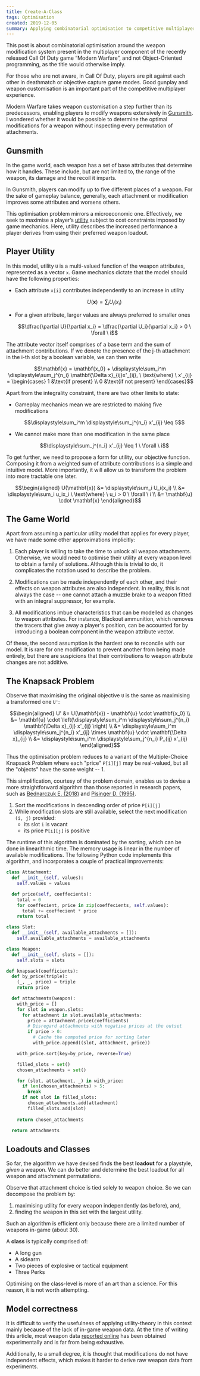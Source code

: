 ```yaml
---
title: Create-A-Class
tags: Optimisation
created: 2019-12-05
summary: Applying combinatorial optimisation to competitive multiplayer video game strategy 
---
```


This post is about combinatorial optimisation around the weapon modification system present in the multiplayer component of the recently released Call Of Duty game “Modern Warfare”, and not Object-Oriented programming, as the title would otherwise imply.

For those who are not aware, in Call Of Duty, players are pit against each other in deathmatch or objective capture game modes. Good gunplay and weapon customisation is an important part of the competitive multiplayer experience.

Modern Warfare takes weapon customisation a step further than its predecessors, enabling players to modify weapons extensively in [Gunsmith](https://blog.activision.com/call-of-duty/2019-09/A-Deeper-Look-at-Modern-Warfare-Customization).  I wondered whether it would be possible to determine the optimal modifications for a weapon without inspecting every permutation of attachments.

## Gunsmith

In the game world, each weapon has a set of base attributes that determine how it handles. 
These include, but are not limited to, the range of the weapon, its damage and the recoil it imparts.

In Gunsmith, players can modify up to five different places of a weapon. For the sake of gameplay balance, generally, each attachment or modification improves some attributes and worsens others. 

This optimisation problem mirrors a microeconomic one. Effectively, we seek to maximise a player’s [utility](https://www.investopedia.com/terms/u/utility.asp) subject to cost constraints imposed by game mechanics. Here, utility describes the increased performance a player derives from using their preferred weapon loadout.

## Player Utility

In this model, utility `U` is a multi-valued function of the weapon attributes, represented as a vector `x`. Game mechanics dictate that the model should have the following properties:

* Each attribute `x[i]` contributes independently to an increase in utility

  ```math
  U(\mathbf{x}) = \displaystyle\sum_i U_i(x_i)
  ```  

* For a given attribute, larger values are always preferred to smaller ones

  ```math
  \dfrac{\partial U}{\partial x_i} = \dfrac{\partial U_i}{\partial x_i} > 0 \ \forall \ i
  ```

The attribute vector itself comprises of a base term and the sum of attachment contributions. If we denote the presence of the j-th attachment in the i-th slot by a boolean variable, we can then write

```math
\mathbf{x} = \mathbf{x_0} + \displaystyle\sum_i^m \displaystyle\sum_j^{n_i} \mathbf{\Delta x}_{ij}x'_{ij}, \ \text{where} \ x'_{ij} = \begin{cases}
   1 &\text{if present} \\
   0 &\text{if not present}
\end{cases}
```

Apart from the integrality constraint, there are two other limits to state:

* Gameplay mechanics mean we are restricted to making five modifications

  ```math
  \displaystyle\sum_i^m \displaystyle\sum_j^{n_i} x'_{ij} \leq 5
  ```

* We cannot make more than one modification in the same place

  ```math
  \displaystyle\sum_j^{n_i} x'_{ij} \leq 1 \ \forall \ i
  ```

To get further, we need to propose a form for utility, our objective function. Composing it from a weighted sum of attribute contributions is a simple and intuitive model. More importantly, it will allow us to transform the problem into more tractable one later. 

```math
\begin{aligned}
  U(\mathbf{x}) &= \displaystyle\sum_i U_i(x_i) \\
                &= \displaystyle\sum_i u_ix_i \ \text{where} \ u_i > 0 \ \forall \ i \\
                &= \mathbf{u} \cdot \mathbf{x}
\end{aligned}
```

## The Game World

Apart from assuming a particular utility model that applies for every player, we have made some other approximations implicitly:

1. Each player is willing to take the time  to unlock all weapon attachments. Otherwise, we would need to optimise their utility at every weapon level to obtain a family of solutions. Although this is trivial to do, it complicates the notation used to describe the problem.

2. Modifications can be made independently of each other, and their effects on weapon attributes are also independent. In reality, this is not always the case -- one cannot attach a muzzle brake to a weapon fitted with an integral suppressor, for example.

3. All modifications imbue characteristics that can be modelled as changes to weapon attributes. For instance, Blackout ammunition, which removes the tracers that give away a player's position, can be accounted for by introducing a boolean component in the weapon attribute vector.

Of these, the second assumption is the hardest one to reconcile with our model. It is rare for one modification to prevent another from being made entirely, but there are suspicions that their contributions to weapon attribute changes are not additive.

## The Knapsack Problem

Observe that maximising the original objective `U` is the same as maximising a transformed one `U'`:

```math
\begin{aligned}
  U'             &= U(\mathbf{x}) - \mathbf{u} \cdot \mathbf{x_0} \\
                 &= \mathbf{u} \cdot \left(\displaystyle\sum_i^m \displaystyle\sum_j^{n_i} \mathbf{\Delta x}_{ij} x'_{ij} \right) \\
                 &= \displaystyle\sum_i^m \displaystyle\sum_j^{n_i} x'_{ij} \times \mathbf{u} \cdot \mathbf{\Delta x}_{ij} \\
                 &= \displaystyle\sum_i^m \displaystyle\sum_j^{n_i} P_{ij} x'_{ij}
\end{aligned}
``` 

Thus the optimisation problem reduces to a variant of the Multiple-Choice Knapsack Problem where each "price" `P[i][j]` may be real-valued, but all the "objects" have the same weight -- 1.

This simplification, courtesy of the problem domain, enables us to devise a more straightforward algorithm than those reported in research papers, such as [Bednarczuk E. (2018)](https://doi.org/10.1007/s10589-018-9988-z) and [Pisinger D. (1995)](https://doi.org/10.1016/0377-2217%2895%2900015-I).

1. Sort the modifications in descending order of price `P[i][j]`
2. While modification slots are still available, select the next modification `(i, j)` provided:
   * its slot `i` is vacant
   * its price `P[i][j]` is positive

The runtime of this algorithm is dominated by the sorting, which can be done in linearithmic time. The memory usage is linear in the number of available modifications. The following Python code implements this algorithm, and incorporates a couple of practical improvements:

```python
class Attachment:
  def __init__(self, values):
    self.values = values

  def price(self, coeffecients):
    total = 0
    for coeffecient, price in zip(coeffecients, self.values):
      total += coeffecient * price
    return total

class Slot:
  def __init__(self, available_attachments = []):
    self.available_attachments = available_attachments

class Weapon:
  def __init__(self, slots = []):
    self.slots = slots

def knapsack(coefficients):
  def by_price(triple):
    (_, _, price) = triple
    return price

  def attachments(weapon):
    with_price = []
    for slot in weapon.slots:
      for attachment in slot.available_attachments:
        price = attachment.price(coefficients)
        # Disregard attachments with negative prices at the outset
        if price > 0:
          # Cache the computed price for sorting later
          with_price.append((slot, attachment, price)) 

    with_price.sort(key=by_price, reverse=True)

    filled_slots = set()
    chosen_attachments = set()

    for (slot, attachment, _) in with_price:
      if len(chosen_attachments) > 5:
        break
      if not slot in filled_slots:
        chosen_attachments.add(attachment)
        filled_slots.add(slot)
    
    return chosen_attachments

  return attachments
```

## Loadouts and Classes

So far, the algorithm we have devised finds the best **loadout** for a playstyle, *given* a weapon. We can do better and determine the best loadout for all weapon and attachment permutations.

Observe that attachment choice is tied solely to weapon choice. So we can decompose the problem by:
1. maximising utility for every weapon independently (as before), and,
2. finding the weapon in this set with the largest utility.

Such an algorithm is efficient only because there are a limited number of weapons in-game (about 30).

A **class** is typically comprised of:
* A long gun
* A sidearm
* Two pieces of explosive or tactical equipment
* Three Perks

Optimising on the class-level is more of an art than a science. For this reason, it is not worth attempting.

## Model correctness

It is difficult to verify the usefulness of applying utility-theory in this context mainly because of the lack of in-game weapon data. At the time of writing this article, most weapon data [reported online](https://www.reddit.com/r/modernwarfare/comments/dslu8z/modern_warfare_2019_weapon_damage_guide_excel) has been obtained experimentally and is far from being exhaustive. 

Additionally, to a small degree, it is thought that modifications do not have independent effects, which makes it harder to derive raw weapon data from experiments.


